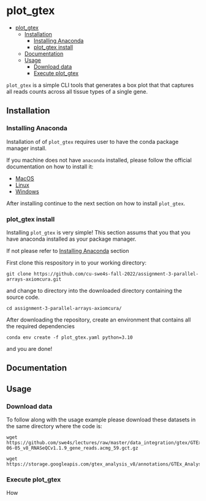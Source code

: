 
# plot_gtex

- [plot_gtex](#plot_gtex)
  - [Installation](#installation)
    - [Installing Anaconda](#installing-anaconda)
    - [plot_gtex install](#plot_gtex-install)
  - [Documentation](#documentation)
  - [Usage](#usage)
    - [Download data](#download-data)
    - [Execute plot_gtex](#execute-plot_gtex)

`plot_gtex` is a simple CLI tools that generates a box plot that that captures all reads counts across all tissue types of a single gene.

## Installation

### Installing Anaconda

Installation of of `plot_gtex` requires user to have the conda package manager install.

If you machine does not have `anaconda` installed, please follow the official documentation on how to install it:

- [MacOS](https://docs.anaconda.com/anaconda/install/mac-os/)
- [Linux](https://docs.anaconda.com/anaconda/install/linux/)
- [Windows](https://docs.anaconda.com/anaconda/install/windows/)

After installing continue to the next section on how to install `plot_gtex`.

### plot_gtex install

Installing  `plot_gtex` is very simple! This section assums that you that you have anaconda installed as your package manager.

If not please refer to [Installing Anaconda](#installing-anaconda) section

First clone this respository in to your working directory:

```text
git clone https://github.com/cu-swe4s-fall-2022/assignment-3-parallel-arrays-axiomcura.git
```

and change to directory into the downloaded directory containing the source code.

```text
cd assignment-3-parallel-arrays-axiomcura/
```

After downloading the repository, create an environment that contains all the required dependencies

```text
conda env create -f plot_gtex.yaml python=3.10
```

and you are done!

## Documentation

## Usage

### Download data

To follow along with the usage example please download these datasets in the same directory where the code is:

```text
wget https://github.com/swe4s/lectures/raw/master/data_integration/gtex/GTEx_Analysis_2017-06-05_v8_RNASeQCv1.1.9_gene_reads.acmg_59.gct.gz
```

```text
wget https://storage.googleapis.com/gtex_analysis_v8/annotations/GTEx_Analysis_v8_Annotations_SampleAttributesDS.txt
```

### Execute plot_gtex

How